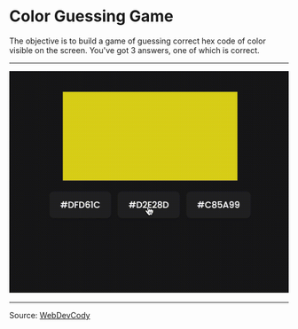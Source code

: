 # Color Guessing Game

The objective is to build a game of guessing correct hex code of color visible on the screen. You've got 3 answers, one of which is correct.

---

<img src="/public/outputs/color-guessing-game.gif" width="512" height="400"/>

---

Source: [WebDevCody](https://youtu.be/QNYljS0_TOE?si=i5G8ZJ-beoBu6EZA)
